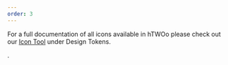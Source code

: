 ```yaml
---
order: 3
---
```

For a full documentation of all icons available in hTWOo please check out our [Icon Tool](?p=design-tokens-icon-overview) under Design Tokens.

.